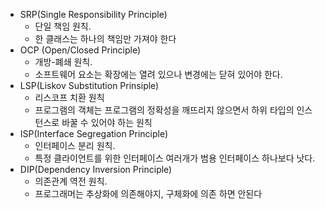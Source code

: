 * SRP(Single Responsibility Principle)
	* 단일 책임 원칙.
	* 한 클래스는 하나의 책임만 가져야 한다
* OCP (Open/Closed Principle)
	* 개방-폐쇄 원칙.
	* 소프트웨어 요소는 확장에는 열려 있으나 변경에는 닫혀 있어야 한다.
* LSP(Liskov Substitution Prinsiple)
	* 리스코프 치환 원칙
	* 프로그램의 객체는 프로그램의 정확성을 깨뜨리지 않으면서 하위 타입의 인스턴스로 바꿀 수 있어야 하는 원칙
* ISP(Interface Segregation Principle)
	* 인터페이스 분리 원칙.
	* 특정 클라이언트를 위한 인터페이스 여러개가 범용 인터페이스 하나보다 낫다.
* DIP(Dependency Inversion Principle)
	* 의존관계 역전 원칙.
	* 프로그래머는 추상화에 의존해야지, 구체화에 의존 하면 안된다